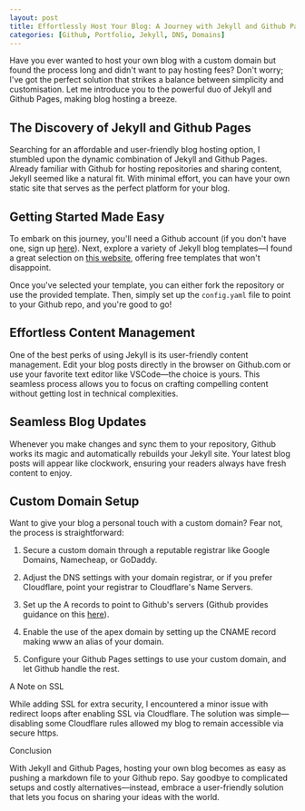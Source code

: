 ```yaml
---
layout: post
title: Effortlessly Host Your Blog: A Journey with Jekyll and Github Pages
categories: [Github, Portfolio, Jekyll, DNS, Domains]
---
```


Have you ever wanted to host your own blog with a custom domain but found the process long and didn't want to pay hosting fees? Don't worry; I've got the perfect solution that strikes a balance between simplicity and customisation. Let me introduce you to the powerful duo of Jekyll and Github Pages, making blog hosting a breeze.

## The Discovery of Jekyll and Github Pages

Searching for an affordable and user-friendly blog hosting option, I stumbled upon the dynamic combination of Jekyll and Github Pages. Already familiar with Github for hosting repositories and sharing content, Jekyll seemed like a natural fit. With minimal effort, you can have your own static site that serves as the perfect platform for your blog.

## Getting Started Made Easy

To embark on this journey, you'll need a Github account (if you don't have one, sign up [here](https://github.com/)). Next, explore a variety of Jekyll blog templates—I found a great selection on [this website](https://jekyllthemes.io/), offering free templates that won't disappoint.

Once you've selected your template, you can either fork the repository or use the provided template. Then, simply set up the `config.yaml` file to point to your Github repo, and you're good to go!

## Effortless Content Management

One of the best perks of using Jekyll is its user-friendly content management. Edit your blog posts directly in the browser on Github.com or use your favorite text editor like VSCode—the choice is yours. This seamless process allows you to focus on crafting compelling content without getting lost in technical complexities.

## Seamless Blog Updates

Whenever you make changes and sync them to your repository, Github works its magic and automatically rebuilds your Jekyll site. Your latest blog posts will appear like clockwork, ensuring your readers always have fresh content to enjoy.

## Custom Domain Setup

Want to give your blog a personal touch with a custom domain? Fear not, the process is straightforward:

1. Secure a custom domain through a reputable registrar like Google Domains, Namecheap, or GoDaddy.

2. Adjust the DNS settings with your domain registrar, or if you prefer Cloudflare, point your registrar to Cloudflare's Name Servers.

3. Set up the A records to point to Github's servers (Github provides guidance on this [here](https://docs.github.com/en/pages/configuring-a-custom-domain-for-your-github-pages-site/managing-a-custom-domain-for-your-github-pages-site)).

4. Enable the use of the apex domain by setting up the CNAME record making www an alias of your domain.

5. Configure your Github Pages settings to use your custom domain, and let Github handle the rest.

A Note on SSL

While adding SSL for extra security, I encountered a minor issue with redirect loops after enabling SSL via Cloudflare. The solution was simple—disabling some Cloudflare rules allowed my blog to remain accessible via secure https.

Conclusion

With Jekyll and Github Pages, hosting your own blog becomes as easy as pushing a markdown file to your Github repo. Say goodbye to complicated setups and costly alternatives—instead, embrace a user-friendly solution that lets you focus on sharing your ideas with the world. 